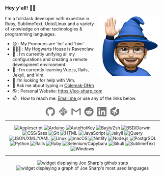 ### Hey y'all! 👋🏼<p><img align="right" src="https://github.com/joe-sharp/joe-sharp/blob/main/joe-wave.png" alt="Joe Sharp waving, wearing a wizard hat"/></p>
I'm a fullstack developer with expertise in Ruby, SublimeText, Unix/Linux and a variety of knowledge on other technologies & programming languages.
- 😄 : My Pronouns are 'he' and 'him'
- 🧙🏼‍♂️ : My Hogwarts House is Ravenclaw
- 🔭 : I’m currently unifying all my configurations and creating a remote development environment.
- 🌱 : I’m currently learning Vue.js, Rails, Jekyll, and Vim.
- 🤔 I’m looking for help with Vim.
- 💬 Ask me about typing in [Colemak-DHm](https://colemakmods.github.io/mod-dh/)
- 🌎 : Personal Website: https://joe-sharp.com
- 📫 : How to reach me: <a href="mailto:joesharp13@gmail.com?subject=Contact%20Joe%20Sharp&amp;body=Dear Joe Sharp,%0D%0A%0D%0A%0D%0A"> Email me </a> or use any of the links below.

<p align="center">
<a href="https://github.com/joe-sharp" target="blank"><img align="center" src="https://github.com/joe-sharp/joe-sharp/blob/main/github.svg" alt="github" height="30" width="30" /></a> &nbsp;
<a href="https://joe-sharp.com" target="blank"><img align="center" src="https://github.com/joe-sharp/joe-sharp/blob/main/netlify.svg" alt="netlify" height="30" width="30" /></a> &nbsp;
<a href="mailto:joesharp13@gmail.com?subject=Contact%20Joe%20Sharp&amp;body=Dear Joe Sharp,%0D%0A%0D%0A%0D%0A" target="blank"><img align="center" src="https://github.com/joe-sharp/joe-sharp/blob/main/gmail.svg" alt="gmail" height="30" width="30" /></a> &nbsp;
<a href="https://www.reddit.com/u/joe-sharp/" target="blank"><img align="center" src="https://github.com/joe-sharp/joe-sharp/blob/main/reddit.svg" alt="reddit" height="30" width="30" /></a> &nbsp;
<a href="https://www.linkedin.com/in/joesharp13/" target="blank"><img align="center" src="https://github.com/joe-sharp/joe-sharp/blob/main/linkedin.svg" alt="linkedin" height="30" width="30" /></a> &nbsp;
<a href="https://teamtreehouse.com/joesharp" target="blank"><img align="center" src="https://github.com/joe-sharp/joe-sharp/blob/main/treehouse.svg" alt="treehouse" height="30" width="30" /></a>
</p>

<hr/>

<p align="center">
  <img alt="Applescript" src="https://img.shields.io/badge/Applescript-000000?logo=apple&logoColor=white&style=flat" />
  <img alt="Arduino" src="https://img.shields.io/badge/Arduino-00979D?logo=arduino&logoColor=white&style=flat" />
  <img alt="AutoHotKey" src="https://img.shields.io/badge/🄰%20AutoHotKey-inactive?logo=autohotkey&logoColor=white&style=flat" />
  <img alt="Bash/Zsh" src="https://img.shields.io/badge/Bash&#47;ZSH-4EAA25?logo=gnu-bash&logoColor=white&style=flat" />
  <img alt="BSD/Darwin" src="https://img.shields.io/badge/BSD&#47;Darwin-AB2B28?logo=freebsd&logoColor=white&style=flat" />
  <img alt="CSS/Sass" src="https://img.shields.io/badge/CSS&#47;Sass-1572B6?logo=css3&logoColor=white&style=flat" />
  <img alt="Git" src="https://img.shields.io/badge/Git-F05032?logo=git&logoColor=white&style=flat" />
  <img alt="HTML" src="https://img.shields.io/badge/HTML-E34F26?logo=html5&logoColor=white&style=flat" />
  <img alt="JavaScript" src="https://img.shields.io/badge/JavaScript-339933?logo=javascript&logoColor=white&style=flat" />
  <img alt="Jekyll" src="https://img.shields.io/badge/Jekyll-CC0000?logo=jekyll&logoColor=white&style=flat" />
  <img alt="jQuery" src="https://img.shields.io/badge/jQuery-0769AD?logo=jquery&logoColor=white&style=flat" />
  <img alt="JSON/XML/YAML" src="https://img.shields.io/badge/JSON&#47;XML&#47;YAML-000000?logo=json&logoColor=white&style=flat" />
  <img alt="Linux" src="https://img.shields.io/badge/Linux-003764?logo=linux&logoColor=white&style=flat" />
  <img alt="macOS" src="https://img.shields.io/badge/macOS-000000?logo=apple&logoColor=white&style=flat" />
  <img alt="Netlify" src="https://img.shields.io/badge/Netlify-00C7B7?logo=netlify&logoColor=white&style=flat" />
  <img alt="Node.js" src="https://img.shields.io/badge/Node.js-339933?logo=node.js&logoColor=white&style=flat" />
  <img alt="PostgrSQL" src="https://img.shields.io/badge/PostgreSQL-336791?logo=postgresql&logoColor=white&style=flat" />
  <img alt="Python" src="https://img.shields.io/badge/Python-3776AB?logo=python&logoColor=white&style=flat" />
  <img alt="Rails" src="https://img.shields.io/badge/Rails-CC0000?logo=ruby-on-rails&logoColor=white&style=flat" />
  <img alt="Ruby" src="https://img.shields.io/badge/Ruby-CC342D?logo=ruby&logoColor=white&style=flat" />
  <img alt="Selenium/Capybara" src="https://img.shields.io/badge/Selenium&#47;Capybara-43B02A?logo=selenium&logoColor=white&style=flat" />
  <img alt="Sikuli" src="https://img.shields.io/badge/⟐%20Sikuli-inactive?logo=sikuli&logoColor=white&style=flat" />
  <img alt="SublimeText" src="https://img.shields.io/badge/SublimeText-FF9800?logo=sublime-text&logoColor=white&style=flat" />
  <img alt="Windows" src="https://img.shields.io/badge/Windows-0078D6?logo=windows&logoColor=white&style=flat" />
</p>

<hr/>
<p align="center">
<img alt="widget displaying Joe Sharp's github stats" src="https://github-readme-stats.vercel.app/api?username=joe-sharp&hide=stars&show_icons=true&include_all_commits=true&count_private=true&hide_border=true&bg_color=0000&text_color=777&icon_color=007bff&title_color=007bff&custom_title=GitHub%20Stats" >
<img alt="widget displaying a graph of Joe Sharp's most used languages" src="https://github-readme-stats.vercel.app/api/top-langs/?username=joe-sharp&layout=compact&hide_border=true&bg_color=0000&text_color=777&title_color=007bff" >
</p>


<!--
**joe-sharp/joe-sharp** is a ✨ _special_ ✨ repository because its `README.md` (this file) appears on your GitHub profile.

Here are some ideas to get you started:

- 🔭 I’m currently working on ...
- 🌱 I’m currently learning ...
- 👯 I’m looking to collaborate on ...
- 🤔 I’m looking for help with ...
- 💬 Ask me about ...
- 📫 How to reach me: ...
- 😄 Pronouns: ...
- ⚡ Fun fact: ...
-->
